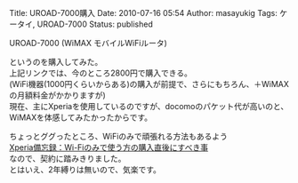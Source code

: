 Title: UROAD-7000購入
Date: 2010-07-16 05:54
Author: masayukig
Tags: ケータイ, UROAD-7000
Status: published

UROAD-7000 (WiMAX モバイルWiFiルータ)

というのを購入してみた。  
上記リンクでは、今のところ2800円で購入できる。  
(WiFi機器(1000円くらいからある)の購入が前提で、さらにもちろん、＋WiMAXの月額料金がかかりますが)  
現在、主にXperiaを使用しているのですが、docomoのパケット代が高いのと、  
WiMAXを体感してみたかったからです。

ちょっとググったところ、WiFiのみで頑張れる方法もあるよう  
[Xperia備忘録：Wi-Fiのみで使う方の購入直後にすべき事](http://magmanotubo.wordpress.com/2010/04/02/xperia%E5%82%99%E5%BF%98%E9%8C%B2%EF%BC%9Awi-fi%E3%81%AE%E3%81%BF%E3%81%A7%E4%BD%BF%E3%81%86%E6%96%B9%E3%81%AE%E8%B3%BC%E5%85%A5%E7%9B%B4%E5%BE%8C%E3%81%AB%E3%81%99%E3%81%B9%E3%81%8D%E4%BA%8B/)  
なので、契約に踏みきりました。  
とはいえ、2年縛りは無いので、気楽です。
